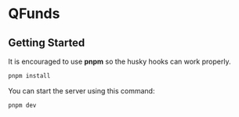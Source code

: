# QFunds

## Getting Started

It is encouraged to use **pnpm** so the husky hooks can work properly.

```bash
pnpm install
```

You can start the server using this command:

```bash
pnpm dev
```
